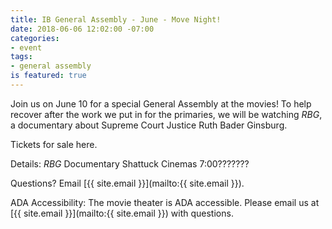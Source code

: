 ```yaml
---
title: IB General Assembly - June - Move Night!
date: 2018-06-06 12:02:00 -07:00
categories:
- event
tags:
- general assembly
is featured: true
---
```


Join us on June 10 for a special General Assembly at the movies! To help recover after the work we put in for the primaries, we will be watching *RBG*, a documentary about Supreme Court Justice Ruth Bader Ginsburg.

Tickets for sale here.

Details:
*RBG* Documentary
Shattuck Cinemas
7:00???????

Questions? Email [{{ site.email }}](mailto:{{ site.email }}).

ADA Accessibility: The movie theater is ADA accessible. Please email us at [{{ site.email }}](mailto:{{ site.email }}) with questions.